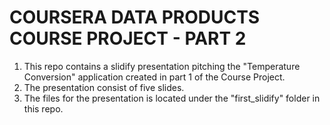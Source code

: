 # COURSERA DATA PRODUCTS COURSE PROJECT - PART 2

1. This repo contains a slidify presentation pitching the "Temperature Conversion" application created in part 1 of the Course Project. 
2. The presentation consist of five slides.
3. The files for the presentation is located under the "first_slidify" folder in this repo.